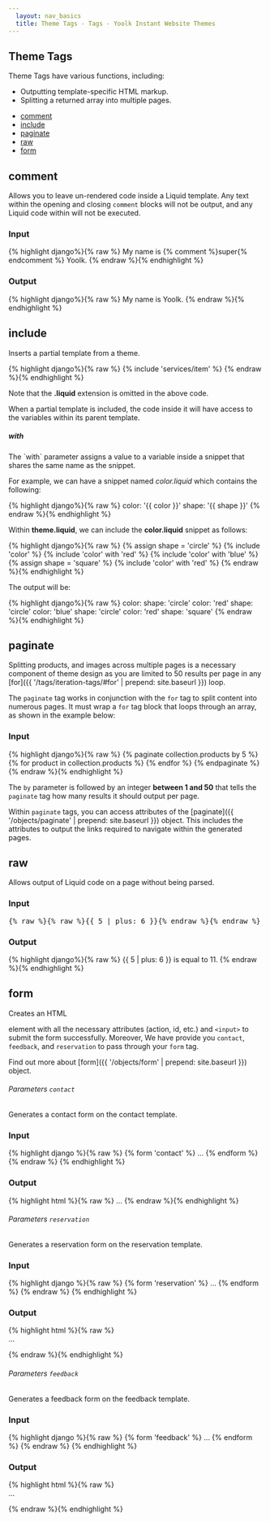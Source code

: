 ```yaml
---
  layout: nav_basics
  title: Theme Tags - Tags - Yoolk Instant Website Themes
---
```

<h2 class="section-title">Theme Tags</h2>
Theme Tags have various functions, including:

* Outputting template-specific HTML markup.
* Splitting a returned array into multiple pages.

<div class="panel">
  <div class="panel-body">
    <ul>
      <li>
        <a href="#comment">comment</a>
      </li>
      <li>
        <a href="#include">include</a>
      </li>
      <li>
        <a href="#paginate">paginate</a>
      </li>
      <li>
        <a href="#raw">raw</a>
      </li>
      <li>
        <a href="#form">form</a>
      </li>
    </ul>
  </div>
</div>

<h2 class="tags" id="comment">comment</h2>

Allows you to leave un-rendered code inside a Liquid template. Any text within the opening and closing `comment` blocks will not be output, and any Liquid code within will not be executed.

<div class="panel">
  <div class="panel-header">
    <h3>Input</h3>
  </div>
  <div class="panel-body">
{% highlight django%}{% raw %}
My name is {% comment %}super{% endcomment %} Yoolk.
{% endraw %}{% endhighlight %}
  </div>
</div>

<div class="panel">
  <div class="panel-header">
    <h3>Output</h3>
  </div>
  <div class="panel-body">
{% highlight django%}{% raw %}
My name is Yoolk.
{% endraw %}{% endhighlight %}
  </div>
</div>

<h2 class="tags" id="include">include</h2>

Inserts a partial template from a theme.

<div class="panel">
  <div class="panel-body">
{% highlight django%}{% raw %}
{% include 'services/item' %}
{% endraw %}{% endhighlight %}
  </div>
</div>

Note that the **.liquid** extension is omitted in the above code.

When a partial template is included, the code inside it will have access to the variables within its parent template.

<h5 class="sub-section-title" id="with">with</h5>
The `with` parameter assigns a value to a variable inside a snippet that shares the same name as the snippet.

For example, we can have a snippet named *color.liquid* which contains the following:

<div class="panel">
  <div class="panel-body">
{% highlight django%}{% raw %}
color: '{{ color }}'
shape: '{{ shape }}'
{% endraw %}{% endhighlight %}
  </div>
</div>

Within **theme.liquid**, we can include the **color.liquid** snippet as follows:

<div class="panel">
  <div class="panel-body">
{% highlight django%}{% raw %}
{% assign shape = 'circle' %}
{% include 'color' %}
{% include 'color' with 'red' %}
{% include 'color' with 'blue' %}
{% assign shape = 'square' %}
{% include 'color' with 'red' %}
{% endraw %}{% endhighlight %}
  </div>
</div>

The output will be:

<div class="panel">
  <div class="panel-body">
{% highlight django%}{% raw %}
color: shape: 'circle'
color: 'red' shape: 'circle'
color: 'blue' shape: 'circle'
color: 'red' shape: 'square'
{% endraw %}{% endhighlight %}
  </div>
</div>

<h2 class="tags" id="paginate">paginate</h2>

Splitting products, and images across multiple pages is a necessary component of theme design as you are limited to 50 results per page in any [for]({{ '/tags/iteration-tags/#for' | prepend: site.baseurl }}) loop.

The `paginate` tag works in conjunction with the `for` tag to split content into numerous pages. It must wrap a `for` tag block that loops through an array, as shown in the example below:

<div class="panel">
  <div class="panel-header">
    <h3>Input</h3>
  </div>
  <div class="panel-body">
{% highlight django%}{% raw %}
{% paginate collection.products by 5 %}
  {% for product in collection.products %}
    <!--show product details here -->
  {% endfor %}
{% endpaginate %}
{% endraw %}{% endhighlight %}
  </div>
</div>

The `by` parameter is followed by an integer **between 1 and 50** that tells the `paginate` tag how many results it should output per page.

Within `paginate` tags, you can access attributes of the [paginate]({{ '/objects/paginate' | prepend: site.baseurl }}) object. This includes the attributes to output the links required to navigate within the generated pages.

<h2 class="tags" id="raw">raw</h2>

Allows output of Liquid code on a page without being parsed.

<div class="panel">
  <div class="panel-header">
    <h3>Input</h3>
  </div>
  <div class="panel-body">
<pre>
&#123;&#37; raw &#37;&#125;{% raw %}{{ 5 | plus: 6 }}{% endraw %}&#123;&#37; endraw &#37;&#125; is equal to 11.
</pre>
  </div>
</div>

<div class="panel">
  <div class="panel-header">
    <h3>Output</h3>
  </div>
  <div class="panel-body">
{% highlight django%}{% raw %}
{{ 5 | plus: 6 }} is equal to 11.
{% endraw %}{% endhighlight %}
  </div>
</div>

<h2 class="tags" id="form">form</h2>

Creates an HTML <code><form></code> element with all the necessary attributes (action, id, etc.) and <code>&#60;input&#62;</code> to submit the form successfully. Moreover, We have provide you <code>contact</code>, <code>feedback</code>, and <code>reservation</code> to pass through your <code>form</code> tag.

Find out more about [form]({{ '/objects/form' | prepend: site.baseurl }}) object.

<h6 class="sub-section-title">Parameters <code>contact</code></h6>

Generates a contact form on the contact template.

<div class="panel">
  <div class="panel-header">
    <h3>Input</h3>
  </div>
  <div class="panel-body">
{% highlight django %}{% raw %}
{% form 'contact' %}
...
{% endform %}
{% endraw %}
{% endhighlight %}
  </div>
</div>

<div class="panel">
  <div class="panel-header">
    <h3>Output</h3>
  </div>
  <div class="panel-body">
{% highlight html %}{% raw %}
<form accept-charset="UTF-8" method="post" class="contact-form" id="contact-form" action="/contact_us?locale=en&theme=sample">
<div style="margin:0;padding:0;display:inline">
<input name="utf8" type="hidden" value="✓">
<input name="authenticity_token" type="hidden" value="cx6VZRkR8wuvy9G3eDbqnjRzUVTBb9ocLZ6X82ehy8A=">
</div>
...
</form>
{% endraw %}{% endhighlight %}
  </div>
</div>

<h6 class="sub-section-title">Parameters <code>reservation</code></h6>

Generates a reservation form on the reservation template.

<div class="panel">
  <div class="panel-header">
    <h3>Input</h3>
  </div>
  <div class="panel-body">
{% highlight django %}{% raw %}
{% form 'reservation' %}
...
{% endform %}
{% endraw %}
{% endhighlight %}
  </div>
</div>

<div class="panel">
  <div class="panel-header">
    <h3>Output</h3>
  </div>
  <div class="panel-body">
{% highlight html %}{% raw %}
<form accept-charset="UTF-8" method="post" class="reservation-form" id="reservation-form" action="/reservation?locale=en&theme=sample">
<div style="margin:0;padding:0;display:inline">
<input name="utf8" type="hidden" value="✓">
<input name="authenticity_token" type="hidden" value="cx6VZRkR8wuvy9G3eDbqnjRzUVTBb9ocLZ6X82ehy8A=">
</div>
...
</form>
{% endraw %}{% endhighlight %}
  </div>
</div>

<h6 class="sub-section-title">Parameters <code>feedback</code></h6>

Generates a feedback form on the feedback template.

<div class="panel">
  <div class="panel-header">
    <h3>Input</h3>
  </div>
  <div class="panel-body">
{% highlight django %}{% raw %}
{% form 'feedback' %}
...
{% endform %}
{% endraw %}
{% endhighlight %}
  </div>
</div>

<div class="panel">
  <div class="panel-header">
    <h3>Output</h3>
  </div>
  <div class="panel-body">
{% highlight html %}{% raw %}
<form accept-charset="UTF-8" method="post" class="feedback-form" id="feedback-form" action="/feedback?locale=en&theme=sample">
<div style="margin:0;padding:0;display:inline">
<input name="utf8" type="hidden" value="✓">
<input name="authenticity_token" type="hidden" value="cx6VZRkR8wuvy9G3eDbqnjRzUVTBb9ocLZ6X82ehy8A=">
</div>
...
</form>
{% endraw %}{% endhighlight %}
  </div>
</div>
